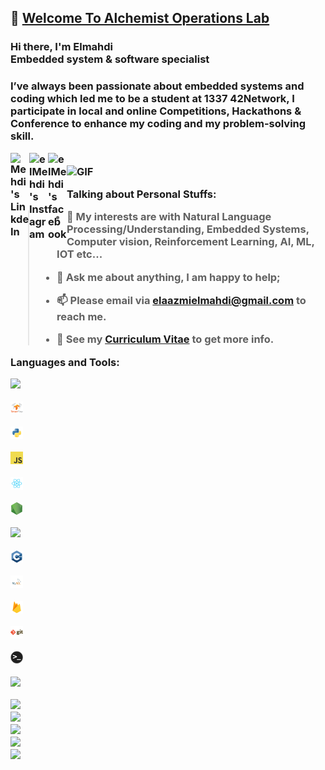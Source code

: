 ## 👋 [Welcome To Alchemist Operations Lab](https://github.com/Alcheemiist/Alcheemiist)

<h3> Hi there, I'm Elmahdi <br> Embedded system & software specialist <h3>

<p>
 I’ve always been passionate about embedded systems and coding which led me to be a student at 1337 42Network, 
 I participate in local and online Competitions, Hackathons & Conference to enhance my coding and my problem-solving skill.
<p>

<a  href="https://www.linkedin.com/in/elmahdielaazmi/"><img  align="left"  alt="Mehdi's LinkdeIn"  width="30px"  src="https://cdn.jsdelivr.net/npm/simple-icons@v3/icons/linkedin.svg"/>
</a>


<a  href="https://www.instagram.com/elmahdielaazmi/">
<img  align="left"  alt="elMehdi's Instagram"  width="30px"  src="https://cdn.jsdelivr.net/npm/simple-icons@v3/icons/instagram.svg"  />
</a>

<a  href="https://www.facebook.com/elmahdielaazmi">
<img  align="left"  alt="elMehdi's facebook"  width="30px"  src="https://cdn.jsdelivr.net/npm/simple-icons@v3/icons/facebook.svg"  />
</a>

<br>
<img  align="center
"  alt="GIF"  src="https://i.pinimg.com/originals/68/f3/ff/68f3ff8ddc1699f6234abee4e1d58dd9.gif"  />

**Talking about Personal Stuffs:**

> - 🤔 My interests are with **Natural Language Processing/Understanding, Embedded Systems, Computer vision, Reinforcement Learning, AI, ML, IOT etc...**
> 
> - 💬 Ask me about anything, I am happy to help;
> - 📫 Please email via elaazmielmahdi@gmail.com to reach me.
> - 📝 See my [Curriculum Vitae](https://www.eelaazmi.me) to get more info.
 

 **Languages and Tools:**

<code><img  height="20"  src="https://pytorch.org/assets/images/pytorch-logo.png"></code>

<code><img  height="20"  src="https://raw.githubusercontent.com/github/explore/80688e429a7d4ef2fca1e82350fe8e3517d3494d/topics/tensorflow/tensorflow.png"></code>

<code><img  height="20"  src="https://raw.githubusercontent.com/github/explore/80688e429a7d4ef2fca1e82350fe8e3517d3494d/topics/python/python.png"></code>

<code><img  height="20"  src="https://raw.githubusercontent.com/github/explore/80688e429a7d4ef2fca1e82350fe8e3517d3494d/topics/javascript/javascript.png"></code>

<code><img  height="20"  src="https://raw.githubusercontent.com/github/explore/80688e429a7d4ef2fca1e82350fe8e3517d3494d/topics/react/react.png"></code>

<code><img  height="20"  src="https://raw.githubusercontent.com/github/explore/80688e429a7d4ef2fca1e82350fe8e3517d3494d/topics/nodejs/nodejs.png"></code>

<code><img  height="20"  src="https://cdn.icon-icons.com/icons2/2415/PNG/512/c_line_logo_icon_146612.png"></code>

<code><img  height="20"  src="https://raw.githubusercontent.com/github/explore/80688e429a7d4ef2fca1e82350fe8e3517d3494d/topics/cpp/cpp.png"></code>

<code><img  height="20"  src="https://raw.githubusercontent.com/github/explore/80688e429a7d4ef2fca1e82350fe8e3517d3494d/topics/mysql/mysql.png"></code>

<code><img  height="20"  src="https://raw.githubusercontent.com/github/explore/80688e429a7d4ef2fca1e82350fe8e3517d3494d/topics/firebase/firebase.png"></code>

<code><img  height="20"  src="https://raw.githubusercontent.com/github/explore/80688e429a7d4ef2fca1e82350fe8e3517d3494d/topics/git/git.png"></code>

<code><img  height="20"  src="https://raw.githubusercontent.com/github/explore/80688e429a7d4ef2fca1e82350fe8e3517d3494d/topics/terminal/terminal.png">
</code>

<code><img  height="20"  src="https://cdn-icons-png.flaticon.com/512/919/919855.png">
</code>

<code><img  height="20"  src="https://www.clipartmax.com/png/full/117-1179524_icon-arduino-arduino-logo.png">
</code>
<code><img  height="20"  src="https://cdn.icon-icons.com/icons2/2415/PNG/512/docker_original_logo_icon_146556.png">
</code>
<code><img  height="20"  src="https://paranoiaque.fr/wp-content/uploads/2019/07/533a30ab9c.png">
</code>
<code><img  height="20"  src="https://cdn4.iconfinder.com/data/icons/technology-83/1000/embedded_device_embedded_system_internet_embedding_embedded_systems_iot_embedded-1024.png">
</code>
<code><img  height="20"  src="https://i.pinimg.com/564x/8c/b1/8c/8cb18c72082d13eb581cf6d452e8e266.jpg
">
</code>
